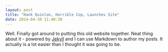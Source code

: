```yaml
---
layout: post
title: "Hank Quinlan, Horrible Cop, Launches Site"
date: 2014-04-30 11:40:30
---
```


Well. Finally got around to putting this old website together. Neat thing about it - powered by [Jekyll](http://jekyllrb.com) and I can use Markdown to author my posts. It actually is a lot easier than I thought it was going to be.

